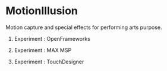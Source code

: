 # MotionIllusion
Motion capture and special effects for performing arts purpose.

1. Experiment : OpenFrameworks

2. Experiment : MAX MSP

3. Experiment : TouchDesigner
